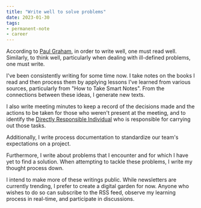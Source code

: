 ```yaml
---
title: "Write well to solve problems"
date: 2023-01-30
tags: 
- permanent-note 
- career
---
```


According to [Paul Graham](https://twitter.com/paulg/status/1460660779309572105?s=20&t=7dRAEzZ4YbsG8TvkblNYoA), in order to write well, one must read well. Similarly, to think well, particularly when dealing with ill-defined problems, one must write.

I've been consistently writing for some time now. I take notes on the books I read and then process them by applying lessons I've learned from various sources, particularly from "How to Take Smart Notes". From the connections between these ideas, I generate new texts.

I also write meeting minutes to keep a record of the decisions made and the actions to be taken for those who weren't present at the meeting, and to identify the [Directly Responsible Individual](https://medium.com/@mmamet/directly-responsible-individuals-f5009f465da4) who is responsible for carrying out those tasks.

Additionally, I write process documentation to standardize our team's expectations on a project.

Furthermore, I write about problems that I encounter and for which I have yet to find a solution. When attempting to tackle these problems, I write my thought process down.

I intend to make more of these writings public. While newsletters are currently trending, I prefer to create a digital garden for now. Anyone who wishes to do so can subscribe to the RSS feed, observe my learning process in real-time, and participate in discussions.








